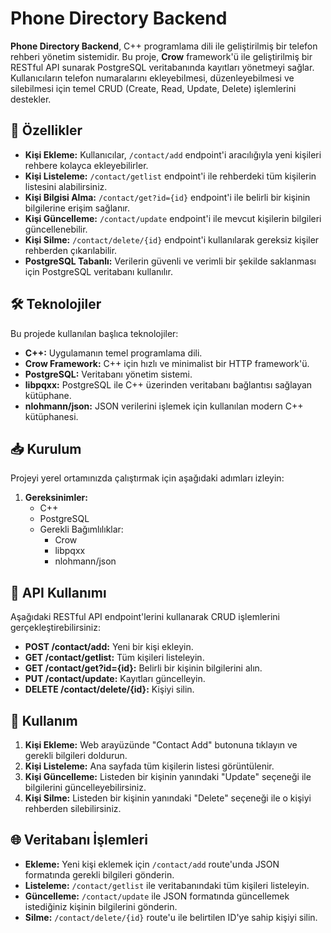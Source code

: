 # Phone Directory Backend 

**Phone Directory Backend**, C++ programlama dili ile geliştirilmiş bir telefon rehberi yönetim sistemidir. Bu proje, **Crow** framework'ü ile geliştirilmiş bir RESTful API sunarak PostgreSQL veritabanında kayıtları yönetmeyi sağlar. Kullanıcıların telefon numaralarını ekleyebilmesi, düzenleyebilmesi ve silebilmesi için temel CRUD (Create, Read, Update, Delete) işlemlerini destekler.

## 📌 Özellikler

-   **Kişi Ekleme:** Kullanıcılar, `/contact/add` endpoint'i aracılığıyla yeni kişileri rehbere kolayca ekleyebilirler.
-   **Kişi Listeleme:** `/contact/getlist` endpoint'i ile rehberdeki tüm kişilerin listesini alabilirsiniz.
-   **Kişi Bilgisi Alma:** `/contact/get?id={id}` endpoint'i ile belirli bir kişinin bilgilerine erişim sağlanır.
-   **Kişi Güncelleme:** `/contact/update` endpoint'i ile mevcut kişilerin bilgileri güncellenebilir.
-   **Kişi Silme:** `/contact/delete/{id}` endpoint'i kullanılarak gereksiz kişiler rehberden çıkarılabilir.
-   **PostgreSQL Tabanlı:** Verilerin güvenli ve verimli bir şekilde saklanması için PostgreSQL veritabanı kullanılır.

## 🛠 Teknolojiler

Bu projede kullanılan başlıca teknolojiler:

-   **C++:** Uygulamanın temel programlama dili.
-   **Crow Framework:** C++ için hızlı ve minimalist bir HTTP framework'ü.
-   **PostgreSQL:** Veritabanı yönetim sistemi.
-   **libpqxx:** PostgreSQL ile C++ üzerinden veritabanı bağlantısı sağlayan kütüphane.
-   **nlohmann/json:** JSON verilerini işlemek için kullanılan modern C++ kütüphanesi.

## 📥 Kurulum

Projeyi yerel ortamınızda çalıştırmak için aşağıdaki adımları izleyin:

1.  **Gereksinimler:**
    -   C++
    -   PostgreSQL
    -   Gerekli Bağımlılıklar:
        -   Crow
        -   libpqxx
        -   nlohmann/json

## 🚀 API Kullanımı

Aşağıdaki RESTful API endpoint'lerini kullanarak CRUD işlemlerini gerçekleştirebilirsiniz:

-   **POST /contact/add:** Yeni bir kişi ekleyin.
-   **GET /contact/getlist:** Tüm kişileri listeleyin.
-   **GET /contact/get?id={id}:** Belirli bir kişinin bilgilerini alın.
-   **PUT /contact/update:** Kayıtları güncelleyin.
-   **DELETE /contact/delete/{id}:** Kişiyi silin.

## 🚀 Kullanım

1.  **Kişi Ekleme:** Web arayüzünde "Contact Add" butonuna tıklayın ve gerekli bilgileri doldurun.
2.  **Kişi Listeleme:** Ana sayfada tüm kişilerin listesi görüntülenir.
3.  **Kişi Güncelleme:** Listeden bir kişinin yanındaki "Update" seçeneği ile bilgilerini güncelleyebilirsiniz.
4.  **Kişi Silme:** Listeden bir kişinin yanındaki "Delete" seçeneği ile o kişiyi rehberden silebilirsiniz.

## 🌐 Veritabanı İşlemleri

-   **Ekleme:** Yeni kişi eklemek için `/contact/add` route'unda JSON formatında gerekli bilgileri gönderin.
-   **Listeleme:** `/contact/getlist` ile veritabanındaki tüm kişileri listeleyin.
-   **Güncelleme:** `/contact/update` ile JSON formatında güncellemek istediğiniz kişinin bilgilerini gönderin.
-   **Silme:** `/contact/delete/{id}` route'u ile belirtilen ID'ye sahip kişiyi silin.

